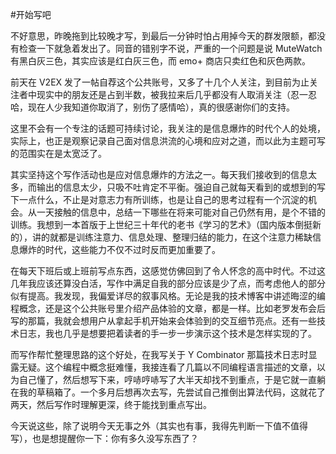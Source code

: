 #开始写吧

<!-- description: 不好意思，昨晚拖到比较晚才写…… -->
<!-- date: 2013-04-10 -->

不好意思，昨晚拖到比较晚才写，到最后一分钟时怕占用掉今天的群发限额，都没有检查一下就急着发出了。同音的错别字不说，严重的一个问题是说 MuteWatch 有黑白灰三色，其实应该是红白灰三色，而 emo+ 商店只卖红色和灰色两款。

前天在 V2EX 发了一帖自荐这个公共账号，又多了十几个人关注，到目前为止关注者中现实中的朋友还是占到半数，被我拉来后几乎都没有人取消关注（忍一忍哈，现在人少我知道你取消了，别伤了感情哈），真的很感谢你们的支持。

这里不会有一个专注的话题可持续讨论，我关注的是信息爆炸的时代个人的处境，实际上，也正是观察记录自己面对信息洪流的心境和应对之道，而以此为主题可写的范围实在是太宽泛了。

其实坚持这个写作活动也是应对信息爆炸的方法之一。每天我们接收到的信息太多，而输出的信息太少，只吸不吐肯定不平衡。强迫自己就每天看到的或想到的写下一点什么，不止是对意志力有所训练，也是让自己的思考过程有一个沉淀的机会。从一天接触的信息中，总结一下哪些在将来可能对自己仍然有用，是个不错的训练。我想到一本首版于上世纪三十年代的老书《学习的艺术》（国内版本倒挺新的），讲的就都是训练注意力、信息处理、整理归结的能力，在这个注意力稀缺信息爆炸的时代，这些能力不仅不过时反而更加重要了。

在每天下班后或上班前写点东西，这感觉仿佛回到了令人怀念的高中时代。不过这几年我应该还算没白活，写作中满足自我的部分应该是少了点，而考虑他人的部分似有提高。我发现，我偏爱详尽的叙事风格。无论是我的技术博客中讲述晦涩的编程概念，还是这个公共账号里介绍产品体验的文章，都是一样。比如老罗发布会后写的那篇，我就会想用户从拿起手机开始来会体验到的交互细节亮点。还有一些技术日志，我也几乎是想要把着读者的手一步一步演示这个技术是怎样实现的了。

而写作帮忙整理思路的这个好处，在我写关于 Y Combinator 那篇技术日志时显露无疑。这个编程中概念挺难懂，我接连看了几篇以不同编程语言描述的文章，以为自己懂了，然后想写下来，哼哧哼哧写了大半天却找不到重点，于是它就一直躺在我的草稿箱了。一个多月后想再次去写，先尝试自己推倒出算法代码，这就花了两天，然后写作时理解更深，终于能找到重点写出。

今天说这些，除了说明今天无事之外（其实也有事，我得先判断一下值不值得写），也是想提醒你一下：你有多久没写东西了？
